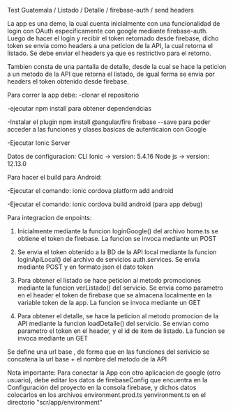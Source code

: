 Test Guatemala / Listado / Detalle / firebase-auth / send headers


La app es una demo, la cual cuenta inicialmente con una funcionalidad de login con OAuth especificamente con google mediante firebase-auth.
Luego de hacer el login y recibir el token retornado desde firebase, dicho token se envia como headers a una peticion de la API,
la cual retorna el listado. Se debe enviar el headers ya que es restrictivo para el retorno. 

Tambien consta de una pantalla de detalle, desde la cual se hace la peticion a un metodo de la API que retorna el listado, de igual forma se envia por headers 
el token obtenido desde firebase.

Para correr la app debe: 
-clonar el repositorio

-ejecutar npm install para obtener dependendcias

-Instalar el plugin npm install @angular/fire firebase --save para poder acceder a las funciones y clases basicas de autenticaion con Google

-Ejecutar Ionic Server

Datos de configuracion:
CLI Ionic -> version: 5.4.16
Node js -> version: 12.13.0

Para hacer el build para Android:

-Ejecutar el comando: ionic cordova platform add android

-Ejecutar el comando: ionic cordova build android
(para app debug)


Para integracion de enpoints:
1) Inicialmente mediante la funcion loginGoogle() del archivo home.ts se obtiene el token de firebase. La funcion se invoca mediante un POST

2) Se envia el token obtenido a la BD de la API local mediante la funcion loginApiLocal() del archivo de servicios auth.services. Se envia mediante POST y en formato json el dato token

3) Para obtener el listado se hace peticion al metodo promociones mediante la funcion verListado() del servicio. Se envia como parametro en el header el token de firebase que se almacena localmente en la variable token de la app.  La funcion se invoca mediante un GET

4) Para obtener el detalle, se hace la peticion al metodo promocion de la API mediante la funcion loadDetalle() del servicio. Se envian como parametro el token en el header, y el id de item de listado. La funcion se invoca mediante un GET

Se define una url base , de forma que en las funciones del serivicio se concatena la url base + el nombre del metodo de la API

Nota importante: Para conectar la App con otro aplicacion de google (otro usuario), debe editar los datos de firebaseConfig que encuentra en la Configuración del proyecto en la consola firebase, y dichos datos colocarlos en los archivos environment.prod.ts yenvironment.ts en el directorio "scr/app/environment"
